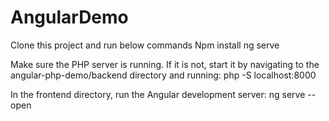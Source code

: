 # AngularDemo

Clone this project and run below commands
Npm install
ng serve

Make sure the PHP server is running. If it is not, start it by navigating to the angular-php-demo/backend directory and running:
php -S localhost:8000

In the frontend directory, run the Angular development server:
ng serve --open
